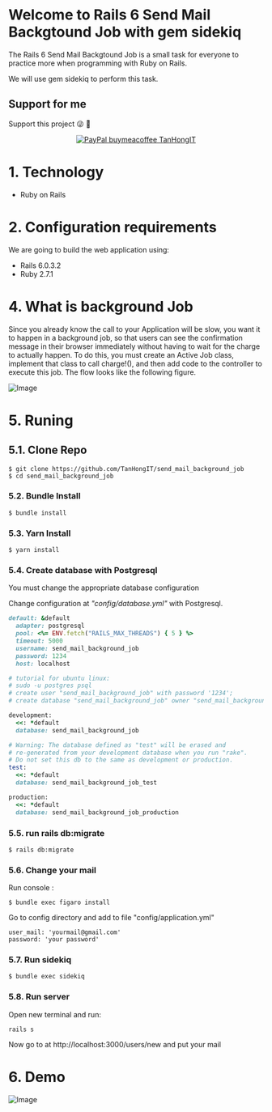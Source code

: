 # Welcome to Rails 6 Send Mail Backgtound Job with gem sidekiq

The Rails 6  Send Mail Backgtound Job is a small task for everyone to practice more when programming with Ruby on Rails.

We will use gem sidekiq to perform this task.

## Support for me
Support this project :stuck_out_tongue_winking_eye: :pray:
<p align="center">
    <a href="https://www.paypal.me/tanhongit" target="_blank"><img src="https://img.shields.io/badge/Donate-PayPal-green.svg" data-origin="https://img.shields.io/badge/Donate-PayPal-green.svg" alt="PayPal buymeacoffee TanHongIT"></a>
</p>

# 1. Technology
- Ruby on Rails

# 2. Configuration requirements
We are going to build the web application using:
- Rails 6.0.3.2
- Ruby 2.7.1

# 4. What is background Job
Since you already know the call to your Application will be slow, you want it to happen in a background job, so that users can see the confirmation message in their browser immediately without having to wait for the charge to actually happen. To do this, you must create an Active Job class, implement that class to call charge!(), and then add code to the controller to execute this job. The flow looks like the following figure.

![Image](https://imgur.com/Ns3P04e.png)

# 5. Runing

## 5.1. Clone Repo

```
$ git clone https://github.com/TanHongIT/send_mail_background_job
$ cd send_mail_background_job
```

### 5.2. Bundle Install 

```
$ bundle install
```

### 5.3. Yarn Install 

```
$ yarn install
```

### 5.4. Create database with Postgresql

You must change the appropriate database configuration

Change configuration at _"config/database.yml"_ with Postgresql.

```ruby
default: &default
  adapter: postgresql
  pool: <%= ENV.fetch("RAILS_MAX_THREADS") { 5 } %>
  timeout: 5000
  username: send_mail_background_job
  password: 1234
  host: localhost

# tutorial for ubuntu linux:
# sudo -u postgres psql
# create user "send_mail_background_job" with password '1234';  
# create database "send_mail_background_job" owner "send_mail_background_job"; 

development:
  <<: *default
  database: send_mail_background_job

# Warning: The database defined as "test" will be erased and
# re-generated from your development database when you run "rake".
# Do not set this db to the same as development or production.
test:
  <<: *default
  database: send_mail_background_job_test

production:
  <<: *default
  database: send_mail_background_job_production
```

### 5.5. run rails db:migrate

```
$ rails db:migrate
```

### 5.6. Change your mail

Run console :

```
$ bundle exec figaro install
```

Go to config directory and add to file "config/application.yml"

```
user_mail: 'yourmail@gmail.com'
password: 'your password'
```

### 5.7. Run sidekiq

```
$ bundle exec sidekiq
```

### 5.8. Run server 

Open new terminal and run:

```
rails s
```

Now go to at http://localhost:3000/users/new and put your mail 

# 6. Demo

![Image](https://imgur.com/xON93Xa.png)
